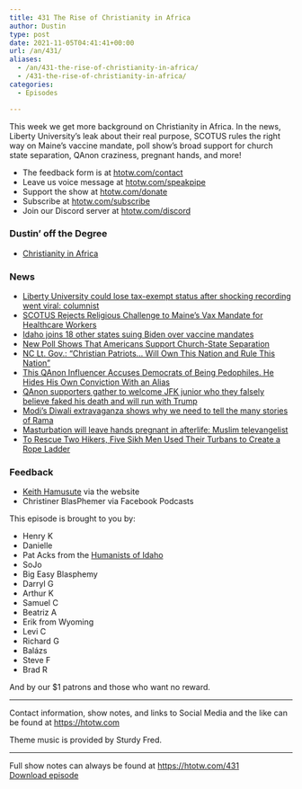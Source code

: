 ```yaml
---
title: 431 The Rise of Christianity in Africa
author: Dustin
type: post
date: 2021-11-05T04:41:41+00:00
url: /an/431/
aliases: 
  - /an/431-the-rise-of-christianity-in-africa/
  - /431-the-rise-of-christianity-in-africa/
categories:
  - Episodes

---
```

<div id="buzzsprout-player-10552678"></div><script src="https://www.buzzsprout.com/1983601/10552678-431-the-rise-of-christianity-in-africa.js?container_id=buzzsprout-player-10552678&player=small" type="text/javascript" charset="utf-8"></script>

This week we get more background on Christianity in Africa. In the news, Liberty University’s leak about their real purpose, SCOTUS rules the right way on Maine’s vaccine mandate, poll show’s broad support for church state separation, QAnon craziness, pregnant hands, and more!

<!--more-->

 * The feedback form is at [htotw.com/contact][1]
 * Leave us voice message at [htotw.com/speakpipe][2]
 * Support the show at [htotw.com/donate][3]
 * Subscribe at [htotw.com/subscribe][4]
 * Join our Discord server at [htotw.com/discord][5]

### Dustin&#8217; off the Degree

  * [Christianity in Africa][6]

### News

  * [Liberty University could lose tax-exempt status after shocking recording went viral: columnist][7]
  * [SCOTUS Rejects Religious Challenge to Maine’s Vax Mandate for Healthcare Workers][8]
  * [Idaho joins 18 other states suing Biden over vaccine mandates][9]
  * [New Poll Shows That Americans Support Church-State Separation][10]
  * [NC Lt. Gov.: “Christian Patriots… Will Own This Nation and Rule This Nation”][11]
  * [This QAnon Influencer Accuses Democrats of Being Pedophiles. He Hides His Own Conviction With an Alias][12]
  * [QAnon supporters gather to welcome JFK junior who they falsely believe faked his death and will run with Trump][13]
  * [Modi’s Diwali extravaganza shows why we need to tell the many stories of Rama][14]
  * [Masturbation will leave hands pregnant in afterlife: Muslim televangelist][15]
  * [To Rescue Two Hikers, Five Sikh Men Used Their Turbans to Create a Rope Ladder][16]

### Feedback

  * [Keith Hamusute][17] via the website
  * Christiner BlasPhemer via Facebook Podcasts

This episode is brought to you by:

  * Henry K
  * Danielle
  * Pat Acks from the [Humanists of Idaho][18]
  * SoJo
  * Big Easy Blasphemy
  * Darryl G
  * Arthur K
  * Samuel C
  * Beatriz A
  * Erik from Wyoming
  * Levi C
  * Richard G
  * Balázs
  * Steve F
  * Brad R

And by our $1 patrons and those who want no reward.

* * *

Contact information, show notes, and links to Social Media and the like can be found at <https://htotw.com>

Theme music is provided by Sturdy Fred.

* * *

Full show notes can always be found at <https://htotw.com/431>  
[Download episode][19]

 [1]: https://htotw.com/contact
 [2]: https://htotw.com/speakpike
 [3]: https://htotw.com/donate
 [4]: https://htotw.com/subscribe
 [5]: https://htotw.com/discord
 [6]: https://en.wikipedia.org/wiki/Christianity_in_Africa
 [7]: https://www.rawstory.com/liberty-university-tax-status/
 [8]: https://friendlyatheist.patheos.com/2021/10/30/scotus-rejects-religious-challenge-to-maines-vax-mandate-for-healthcare-workers/
 [9]: https://www.idahopress.com/eyeonboise/idaho-joins-18-other-states-suing-biden-over-vaccine-mandates/article_6cbcc3ff-2014-57b8-be52-5bc97544ee90.html
 [10]: https://www.au.org/blogs/pew-poll-churchstate
 [11]: https://friendlyatheist.patheos.com/2021/10/31/nc-lt-gov-christian-patriots-will-own-this-nation-and-rule-this-nation/
 [12]: https://www.rightwingwatch.org/post/this-qanon-influencer-accuses-democrats-of-being-pedophiles-he-hides-his-own-conviction-with-an-alias/
 [13]: https://www.independent.co.uk/news/qanon-jfk-junior-trump-2024-b1949713.html
 [14]: https://religionnews.com/2021/11/02/modis-diwali-extravaganza-shows-why-we-need-to-tell-the-many-stories-of-rama/
 [15]: https://tribune.com.pk/story/892594/masturbation-will-leave-hands-pregnant-in-afterlife-muslim-televangelist
 [16]: https://friendlyatheist.patheos.com/2021/10/28/to-rescue-two-hikers-five-sikh-men-used-their-turbans-to-create-a-rope-ladder/
 [17]: http://khhamusute.blogspot.com/
 [18]: https://www.humanistsofidaho.org/
 [19]: https://dts.podtrac.com/redirect.mp3/cdn.nomads.studio/file/nsp-media/atheist_nomads_431.mp3